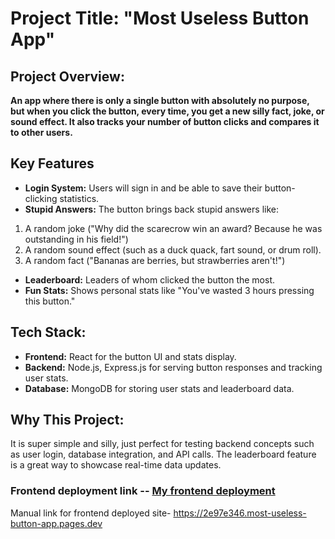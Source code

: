 # Project Title: "Most Useless Button App"
## Project Overview:
**An app where there is only a single button with absolutely no purpose, but when you click the button, every time, you get a new silly fact, joke, or sound effect. It also tracks your number of button clicks and compares it to other users.**

## Key Features

- **Login System:**
Users will sign in and be able to save their button-clicking statistics.
- **Stupid Answers:**
The button brings back stupid answers like:
1. A random joke ("Why did the scarecrow win an award? Because he was outstanding in his field!")
2. A random sound effect (such as a duck quack, fart sound, or drum roll).
3. A random fact ("Bananas are berries, but strawberries aren't!")
- **Leaderboard:**
Leaders of whom clicked the button the most.
- **Fun Stats:** Shows personal stats like "You've wasted 3 hours pressing this button."

## Tech Stack:

- **Frontend:** React for the button UI and stats display.
- **Backend:** Node.js, Express.js for serving button responses and tracking user stats.
- **Database:** MongoDB for storing user stats and leaderboard data.


## Why This Project:

It is super simple and silly, just perfect for testing backend concepts such as user login, database integration, and API calls.
The leaderboard feature is a great way to showcase real-time data updates.


### Frontend deployment link -- [My frontend deployment](https://2e97e346.most-useless-button-app.pages.dev)


Manual link for frontend deployed site- https://2e97e346.most-useless-button-app.pages.dev









